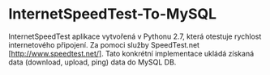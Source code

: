 # InternetSpeedTest-To-MySQL
InternetSpeedTest aplikace vytvořená v Pythonu 2.7, která otestuje rychlost internetového připojení. Za pomoci služby SpeedTest.net [http://www.speedtest.net/]. Tato konkrétní implementace ukládá získaná data (download, upload, ping) data do MySQL DB.
